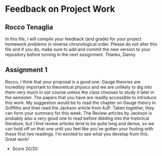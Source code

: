# Feedback on Project Work
## Rocco Tenaglia

In this file, I will compile your feedback (and grade) for your project homework problems in reverse chronological order. Please do not alter this file and if you do, make sure to add and commit the new version to your repository before turning in the next assignment. Thanks, Danny

## Assignment 1

Rocco, I think that your proposal is a good one. Gauge theories are incredibly important to theoretical physics and we are unlikely to dig into them very much in our course unless the class chooses to study it later in the semester. The papers that you have are readily accessible to introduce this work. My suggestion would be to read the chapter on Gauge theory in Griffiths and then read the Jackson article from AJP. Taken together, they can form your summary for this week. The Review articles by Jackson is probably also a very good one to read before didding into the historical literature, but I find review articles tend to be quite long and dense, so we can hold off on that one until you feel like you've gotten your footing with these first two readings. I'm exicted to see what you develop from this. Great work!

* Score 20/20
